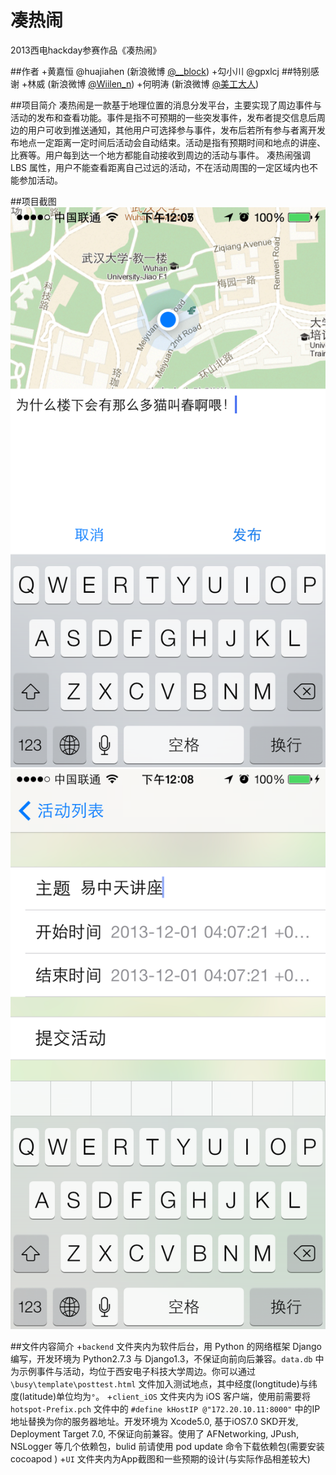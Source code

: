 凑热闹
=======

2013西电hackday参赛作品《凑热闹》

##作者
+黄嘉恒 @huajiahen \(新浪微博 [@__block](http://weibo.com/u/2977681790)\)
+勾小川 @gpxlcj
##特别感谢 
+林威 \(新浪微博 [@Wiilen_n](http://weibo.com/wiilen)\)
+何明涛 \(新浪微博 [@美工大人](http://weibo.com/u/2366762741)\)

##项目简介
凑热闹是一款基于地理位置的消息分发平台，主要实现了周边事件与活动的发布和查看功能。事件是指不可预期的一些突发事件，发布者提交信息后周边的用户可收到推送通知，其他用户可选择参与事件，发布后若所有参与者离开发布地点一定距离一定时间后活动会自动结束。活动是指有预期时间和地点的讲座、比赛等。用户每到达一个地方都能自动接收到周边的活动与事件。
凑热闹强调 LBS 属性，用户不能查看距离自己过远的活动，不在活动周围的一定区域内也不能参加活动。

##项目截图
![发布事件](/UI/demo1.png)
![发布活动](/UI/demo2.png)

##文件内容简介
+`backend` 文件夹内为软件后台，用 Python 的网络框架 Django 编写，开发环境为 Python2.7.3 与 Django1.3，不保证向前向后兼容。`data.db` 中为示例事件与活动，均位于西安电子科技大学周边。你可以通过 `\busy\template\posttest.html` 文件加入测试地点，其中经度\(longtitude\)与纬度\(latitude\)单位均为`°`。
+`client_iOS` 文件夹内为 iOS 客户端，使用前需要将 `hotspot-Prefix.pch` 文件中的 `#define kHostIP @"172.20.10.11:8000"` 中的IP地址替换为你的服务器地址。开发环境为 Xcode5.0, 基于iOS7.0 SKD开发, Deployment Target 7.0, 不保证向前兼容。使用了 AFNetworking, JPush, NSLogger 等几个依赖包，bulid 前请使用 pod update 命令下载依赖包\(需要安装 cocoapod \)
+`UI` 文件夹内为App截图和一些预期的设计(与实际作品相差较大)
